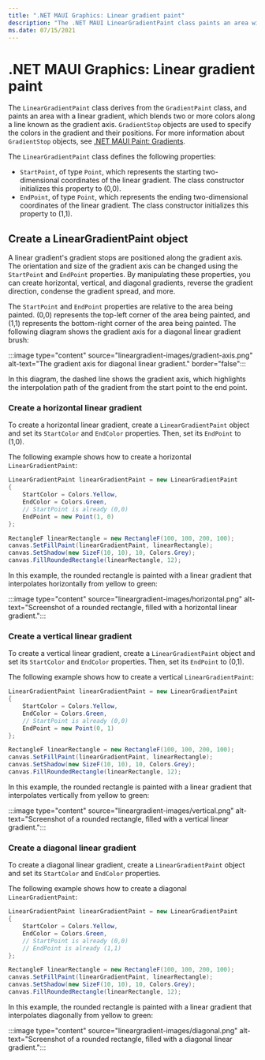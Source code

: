 ```yaml
---
title: ".NET MAUI Graphics: Linear gradient paint"
description: "The .NET MAUI LinearGradientPaint class paints an area with a linear gradient."
ms.date: 07/15/2021
---
```


# .NET MAUI Graphics: Linear gradient paint

<!-- Sample link goes here -->

The `LinearGradientPaint` class derives from the `GradientPaint` class, and paints an area with a linear gradient, which blends two or more colors along a line known as the gradient axis. `GradientStop` objects are used to specify the colors in the gradient and their positions. For more information about `GradientStop` objects, see [.NET MAUI Paint: Gradients](gradient.md).

The `LinearGradientPaint` class defines the following properties:

- `StartPoint`, of type `Point`, which represents the starting two-dimensional coordinates of the linear gradient. The class constructor initializes this property to (0,0).
- `EndPoint`, of type `Point`, which represents the ending two-dimensional coordinates of the linear gradient. The class constructor initializes this property to (1,1).

## Create a LinearGradientPaint object

A linear gradient's gradient stops are positioned along the gradient axis. The orientation and size of the gradient axis can be changed using the `StartPoint` and `EndPoint` properties. By manipulating these properties, you can create horizontal, vertical, and diagonal gradients, reverse the gradient direction, condense the gradient spread, and more.

The `StartPoint` and `EndPoint` properties are relative to the area being painted. (0,0) represents the top-left corner of the area being painted, and (1,1) represents the bottom-right corner of the area being painted. The following diagram shows the gradient axis for a diagonal linear gradient brush:

:::image type="content" source="lineargradient-images/gradient-axis.png" alt-text="The gradient axis for diagonal linear gradient." border="false":::

In this diagram, the dashed line shows the gradient axis, which highlights the interpolation path of the gradient from the start point to the end point.

### Create a horizontal linear gradient

To create a horizontal linear gradient, create a `LinearGradientPaint` object and set its `StartColor` and `EndColor` properties. Then, set its `EndPoint` to (1,0).

The following example shows how to create a horizontal `LinearGradientPaint`:

```csharp
LinearGradientPaint linearGradientPaint = new LinearGradientPaint
{
    StartColor = Colors.Yellow,
    EndColor = Colors.Green,
    // StartPoint is already (0,0)
    EndPoint = new Point(1, 0)
};

RectangleF linearRectangle = new RectangleF(100, 100, 200, 100);
canvas.SetFillPaint(linearGradientPaint, linearRectangle);
canvas.SetShadow(new SizeF(10, 10), 10, Colors.Grey);
canvas.FillRoundedRectangle(linearRectangle, 12);
```

In this example, the rounded rectangle is painted with a linear gradient that interpolates horizontally from yellow to green:

:::image type="content" source="lineargradient-images/horizontal.png" alt-text="Screenshot of a rounded rectangle, filled with a horizontal linear gradient.":::

### Create a vertical linear gradient

To create a vertical linear gradient, create a `LinearGradientPaint` object and set its `StartColor` and `EndColor` properties. Then, set its `EndPoint` to (0,1).

The following example shows how to create a vertical `LinearGradientPaint`:

```csharp
LinearGradientPaint linearGradientPaint = new LinearGradientPaint
{
    StartColor = Colors.Yellow,
    EndColor = Colors.Green,
    // StartPoint is already (0,0)
    EndPoint = new Point(0, 1)
};

RectangleF linearRectangle = new RectangleF(100, 100, 200, 100);
canvas.SetFillPaint(linearGradientPaint, linearRectangle);
canvas.SetShadow(new SizeF(10, 10), 10, Colors.Grey);
canvas.FillRoundedRectangle(linearRectangle, 12);
```

In this example, the rounded rectangle is painted with a linear gradient that interpolates vertically from yellow to green:

:::image type="content" source="lineargradient-images/vertical.png" alt-text="Screenshot of a rounded rectangle, filled with a vertical linear gradient.":::

### Create a diagonal linear gradient

To create a diagonal linear gradient, create a `LinearGradientPaint` object and set its `StartColor` and `EndColor` properties.

The following example shows how to create a diagonal `LinearGradientPaint`:

```csharp
LinearGradientPaint linearGradientPaint = new LinearGradientPaint
{
    StartColor = Colors.Yellow,
    EndColor = Colors.Green,
    // StartPoint is already (0,0)
    // EndPoint is already (1,1)
};

RectangleF linearRectangle = new RectangleF(100, 100, 200, 100);
canvas.SetFillPaint(linearGradientPaint, linearRectangle);
canvas.SetShadow(new SizeF(10, 10), 10, Colors.Grey);
canvas.FillRoundedRectangle(linearRectangle, 12);
```

In this example, the rounded rectangle is painted with a linear gradient that interpolates diagonally from yellow to green:

:::image type="content" source="lineargradient-images/diagonal.png" alt-text="Screenshot of a rounded rectangle, filled with a diagonal linear gradient.":::
